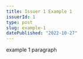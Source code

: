 ```yaml
---
title: Issuer 1 Example 1
issuerId: 1
type: post
slug: example-1
datePublished: "2022-10-27"
---
```


example 1 paragraph
